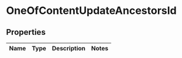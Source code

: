 # OneOfContentUpdateAncestorsId

## Properties
Name | Type | Description | Notes
------------ | ------------- | ------------- | -------------
